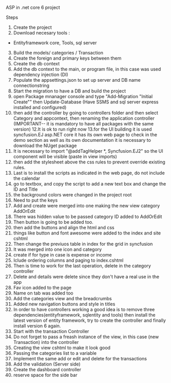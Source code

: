 ASP in .net core 6 project

Steps

1. Create the project
2. Download necesary tools :

- Entityframework core, Tools, sql server

3. Build the models/ categories / Transaction
4. Create the foreign and primary keys between them
5. Create the db context
6. Add the db context to the main, or program file, in this case was used dependency injection (DI)
7. Populate the appsettings.json to set up server and DB name connectionstring
8. Start the migration to have a DB and build the project
9. open Package mnanager console and type "Add-Migration "Initial Create"" then Update-Database (Have SSMS and sql server express installed and configured)
10. then add the controller by going to controllers folder and then select Category and appcontext, then renaming the application controller (IMPORTANT-- it is mandatory to have all packages with the same version)
    12.It is ok to run right now
    13.for the UI building it is used syncfusion.EJ asp.NET core it has its own web page to check in the demo section as well as its own documentation it is necessary to download the NUget package
11. It is necessary to import "@addTagHelper \*, Syncfusion.EJ2" so the UI component will be visible (paste in view imports)
12. then add the stylesheet above the css rules to prevent override existing rules.
13. Last is to install the scripts as indicated in the web page, do not include the calendar
14. go to textbox, and copy the script to add a new text box and change the ID and Title
15. the background colors were changed in the project root
16. Need to put the keys
17. Add and create were merged into one making the new view category AddOrEdit
18. There was hidden value to be passed category ID added to AddOrEdit
19. Then button is going to be added too.
20. then add the buttons and align the html and css
21. things like button and font awesome were added to the index and site cshtml
22. Then change the previuos table in index for the grid in syncfusion
23. It was merged into one icon and category
24. create if for type in case is expense or income
25. Iclude ordering columns and paging to index.cshtml
26. Then is time to work for the last operation, delete in the category controller
27. Delete and details were delete since they don't have a real use in the app
28. Fav icon added to the page
29. Name on tab was added too
30. Add the categories view and the breadcrumbs  
31. Added new navigation buttons and style in titles
32. In order to have controllers working a good idea is to remove three dependencies(entityframework, sqlentity and tools) then install the latest version of entity framework, try to create the controller and finally install version 6 again.
33. Start with the transaction Controller
34. Do not forget to pass a freash instance of the view, in this case (new Transaction) into the controller 
35. Creating the view cshtml to make it look good
36. Passing the categories list to a variable
37. Implement the same add or edit and delete for the transactions
38. Add the validation (Server side)
39. Create the dashboard controller 
40. reserve space for the side bar

